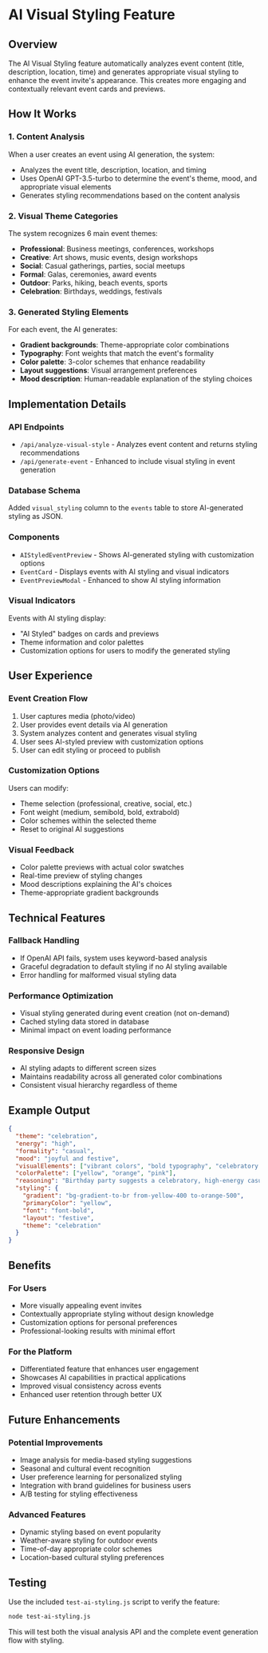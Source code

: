 # AI Visual Styling Feature

## Overview
The AI Visual Styling feature automatically analyzes event content (title, description, location, time) and generates appropriate visual styling to enhance the event invite's appearance. This creates more engaging and contextually relevant event cards and previews.

## How It Works

### 1. Content Analysis
When a user creates an event using AI generation, the system:
- Analyzes the event title, description, location, and timing
- Uses OpenAI GPT-3.5-turbo to determine the event's theme, mood, and appropriate visual elements
- Generates styling recommendations based on the content analysis

### 2. Visual Theme Categories
The system recognizes 6 main event themes:
- **Professional**: Business meetings, conferences, workshops
- **Creative**: Art shows, music events, design workshops  
- **Social**: Casual gatherings, parties, social meetups
- **Formal**: Galas, ceremonies, award events
- **Outdoor**: Parks, hiking, beach events, sports
- **Celebration**: Birthdays, weddings, festivals

### 3. Generated Styling Elements
For each event, the AI generates:
- **Gradient backgrounds**: Theme-appropriate color combinations
- **Typography**: Font weights that match the event's formality
- **Color palette**: 3-color schemes that enhance readability
- **Layout suggestions**: Visual arrangement preferences
- **Mood description**: Human-readable explanation of the styling choices

## Implementation Details

### API Endpoints
- `/api/analyze-visual-style` - Analyzes event content and returns styling recommendations
- `/api/generate-event` - Enhanced to include visual styling in event generation

### Database Schema
Added `visual_styling` column to the `events` table to store AI-generated styling as JSON.

### Components
- `AIStyledEventPreview` - Shows AI-generated styling with customization options
- `EventCard` - Displays events with AI styling and visual indicators
- `EventPreviewModal` - Enhanced to show AI styling information

### Visual Indicators
Events with AI styling display:
- "AI Styled" badges on cards and previews
- Theme information and color palettes
- Customization options for users to modify the generated styling

## User Experience

### Event Creation Flow
1. User captures media (photo/video)
2. User provides event details via AI generation
3. System analyzes content and generates visual styling
4. User sees AI-styled preview with customization options
5. User can edit styling or proceed to publish

### Customization Options
Users can modify:
- Theme selection (professional, creative, social, etc.)
- Font weight (medium, semibold, bold, extrabold)
- Color schemes within the selected theme
- Reset to original AI suggestions

### Visual Feedback
- Color palette previews with actual color swatches
- Real-time preview of styling changes
- Mood descriptions explaining the AI's choices
- Theme-appropriate gradient backgrounds

## Technical Features

### Fallback Handling
- If OpenAI API fails, system uses keyword-based analysis
- Graceful degradation to default styling if no AI styling available
- Error handling for malformed visual styling data

### Performance Optimization
- Visual styling generated during event creation (not on-demand)
- Cached styling data stored in database
- Minimal impact on event loading performance

### Responsive Design
- AI styling adapts to different screen sizes
- Maintains readability across all generated color combinations
- Consistent visual hierarchy regardless of theme

## Example Output

```json
{
  "theme": "celebration",
  "energy": "high",
  "formality": "casual",
  "mood": "joyful and festive",
  "visualElements": ["vibrant colors", "bold typography", "celebratory gradients"],
  "colorPalette": ["yellow", "orange", "pink"],
  "reasoning": "Birthday party suggests a celebratory, high-energy casual event",
  "styling": {
    "gradient": "bg-gradient-to-br from-yellow-400 to-orange-500",
    "primaryColor": "yellow",
    "font": "font-bold",
    "layout": "festive",
    "theme": "celebration"
  }
}
```

## Benefits

### For Users
- More visually appealing event invites
- Contextually appropriate styling without design knowledge
- Customization options for personal preferences
- Professional-looking results with minimal effort

### For the Platform
- Differentiated feature that enhances user engagement
- Showcases AI capabilities in practical applications
- Improved visual consistency across events
- Enhanced user retention through better UX

## Future Enhancements

### Potential Improvements
- Image analysis for media-based styling suggestions
- Seasonal and cultural event recognition
- User preference learning for personalized styling
- Integration with brand guidelines for business users
- A/B testing for styling effectiveness

### Advanced Features
- Dynamic styling based on event popularity
- Weather-aware styling for outdoor events
- Time-of-day appropriate color schemes
- Location-based cultural styling preferences

## Testing

Use the included `test-ai-styling.js` script to verify the feature:
```bash
node test-ai-styling.js
```

This will test both the visual analysis API and the complete event generation flow with styling.
